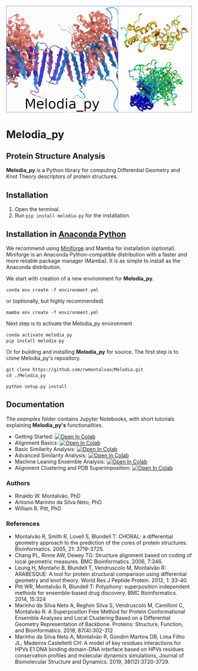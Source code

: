 ![Melodia](Melodia_logo.png)
# Melodia_py
## Protein Structure Analysis

**Melodia_py** is a Python library for computing Differential Geometry
and Knot Theory descriptors of protein structures. 

## Installation
1. Open the terminal.
2. Run `pip install melodia-py` for the installation.

## Installation in [Anaconda Python](https://www.anaconda.com/products/individual)

We recommend using [Miniforge](https://github.com/conda-forge/miniforge) and Mamba for installation (optional). 
Miniforge is an Anaconda Python-compatible distribution with a faster and more reliable package manager (Mamba).
It is as simple to install as the Anaconda distribution. 

We start with creation of a new environment for **Melodia_py**.

```shell
conda env create -f environment.yml
```
or (optionally, but highly recommended)

```shell
mamba env create -f environment.yml
```
Next step is to activate the Melodia_py environment

```shell
conda activate melodia_py
pip install melodia-py
```
Or for building and installing **Melodia_py** for source. The first step is to clone Melodia_py's repository.
```shell
git clone https://github.com/rwmontalvao/Melodia.git
cd ./Melodia_py
```

```shell
python setup.py install
```

## Documentation
The *examples* folder contains Jupyter Notebooks, with short tutorials explaining **Melodia_py's** functionalities. 
* Getting Started: 
[![Open In Colab](https://colab.research.google.com/assets/colab-badge.svg)](https://colab.research.google.com/github/rwmontalvao/Melodia_py/blob/main/examples/01_getting_started.ipynb)
* Alignment Basics:
[![Open In Colab](https://colab.research.google.com/assets/colab-badge.svg)](https://colab.research.google.com/github/rwmontalvao/Melodia_py/blob/main/examples/02_alignment_basics.ipynb)
* Basic Similarity Analysis:
 [![Open In Colab](https://colab.research.google.com/assets/colab-badge.svg)](https://colab.research.google.com/github/rwmontalvao/Melodia_py/blob/main/examples/03_basic_similarity_analysis.ipynb)
* Advanced Similarity Analysis:
[![Open In Colab](https://colab.research.google.com/assets/colab-badge.svg)](https://colab.research.google.com/github/rwmontalvao/Melodia_py/blob/main/examples/04_advanced_similarity_analysis.ipynb)
* Machine Leaning Ensemble Analysis:
[![Open In Colab](https://colab.research.google.com/assets/colab-badge.svg)](https://colab.research.google.com/github/rwmontalvao/Melodia_py/blob/main/examples/05_Machine_Learning_ensemble_analysis.ipynb)
* Alignment Clustering and PDB Superimposition:
[![Open In Colab](https://colab.research.google.com/assets/colab-badge.svg)](https://colab.research.google.com/github/rwmontalvao/Melodia_py/blob/main/examples/06_alignment_clustering_and_superimposition.ipynb)

### Authors
- Rinaldo W. Montalvão, PhD
- Antonio Marinho da Silva Neto, PhD
- William R. Pitt, PhD

### References
- Montalvão R, Smith R, Lovell S, Blundell T: CHORAL: a differential geometry approach to the prediction of the cores of protein structures. Bioinformatics. 2005, 21: 3719-3725.
- Chang PL, Rinne AW, Dewey TG: Structure alignment based on coding of local geometric measures. BMC Bioinformatics. 2006, 7:346.
- Leung H, Montaño B, Blundell T, Vendruscolo M, Montalvão R: ARABESQUE: A tool for protein structural comparison using differential geometry and knot theory. World Res J Peptide Protein. 2012, 1: 33-40.
- Pitt WR, Montalvão R, Blundell T: Polyphony: superposition independent methods for ensemble-based drug discovery. BMC Bioinformatics. 2014, 15:324 
- Marinho da Silva Neto A, Reghim Silva S, Vendruscolo M, Camilloni C, Montalvão R: A Superposition Free Method for Protein Conformational Ensemble Analyses and Local Clustering Based on a Differential Geometry Representation of Backbone. Proteins: Structure, Function, and Bioinformatics. 2018, 87(4):302-312
- Marinho da Silva Neto A, Montalvão R, Gondim Martins DB, Lima Filho JL, Madeiros Castelletti CH: A model of key residues interactions for HPVs E1 DNA binding domain-DNA interface based on HPVs residues conservation profiles and molecular dynamics simulations, Journal of Biomolecular Structure and Dynamics. 2019, 38(12):3720-3729.
